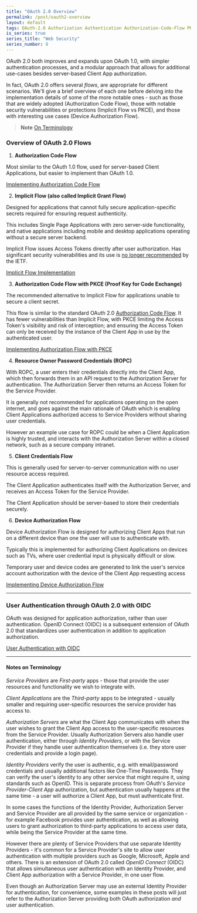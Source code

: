 ```yaml
---
title: "OAuth 2.0 Overview"
permalink: /post/oauth2-overview
layout: default
tags: OAuth-2.0 Authorization Authentication Authorization-Code-Flow PKCE ROPC Device-Authorization-Flow Implicit-Flow  Access-Token Third-Party-Access 
is_series: true
series_title: "Web Security"
series_number: 8
---
```


OAuth 2.0 both improves and expands upon OAuth 1.0, with simpler authentication processes, and a modular approach that allows for additional use-cases besides server-based Client App authorization.

In fact, OAuth 2.0 offers several *flows*, are appropriate for different scenarios. We'll give a brief overview of each one before delving into the implementation details of some of the more notable ones - such as those that are widely adopted (Authorization Code Flow), those with notable security vulnerabilities or protections (Implicit Flow vs PKCE), and those with interesting use cases (Device Authorization Flow).

> **Note**
> [On Terminology](/post/oauth2-overview#notes-on-terminology)

### Overview of OAuth 2.0 Flows

1) **Authorization Code Flow**

Most similar to the OAuth 1.0 flow, used for server-based Client Applications, but easier to implement than OAuth 1.0.

[Implementing Authorization Code Flow](/post/oauth2-auth-code-flow)


2) **Implicit Flow (also called Implicit Grant Flow)**

Designed for applications that cannot fully secure application-specific secrets required for ensuring request authenticity.

This includes Single Page Applications with zero server-side functionality, and native applications including mobile and desktop applications operating without a secure server backend.

Implicit Flow issues Access Tokens directly after user authorization. Has significant security vulnerabilities and its use is [no longer recommended](https://www.ietf.org/archive/id/draft-ietf-oauth-security-topics-17.html#name-implicit-grant) by the IETF.

[Implicit Flow Implementation](/post/oauth2-implicit-flow)

3) **Authorization Code Flow with PKCE (Proof Key for Code Exchange)**

The recommended alternative to Implicit Flow for applications unable to secure a client secret.

This flow is similar to the standard OAuth 2.0 [Authorization Code Flow](/post/oauth2-auth-code-flow). It has fewer vulnerabilities than Implicit Flow, with PKCE limiting the Access Token's visibility and risk of interception; and ensuring the Access Token can only be received by the instance of the Client App in use by the authenticated user.

[Implementing Authorization Flow with PKCE](/post/oauth2-pkce-auth-code-flow)

4) **Resource Owner Password Credentials (ROPC)**

With ROPC, a user enters their credentials directly into the Client App, which then forwards them in an API request to the Authorization Server for authentication. The Authorization Server then returns an Access Token for the Service Provider.

It is generally not recommended for applications operating on the open internet, and goes against the main rationale of OAuth which is enabling Client Applications authorized access to Service Providers without sharing user credentials.

However an example use case for ROPC could be when a Client Application is highly trusted, and interacts with the Authorization Server within a closed network, such as a secure company intranet. 

5) **Client Credentials Flow**

This is generally used for server-to-server communication with no user resource access required. 

The Client Application authenticates itself with the Authorization Server, and receives an Access Token for the Service Provider. 

The Client Application should be server-based to store their credentials securely.

6) **Device Authorization Flow**

Device Authorization Flow is designed for authorizing Client Apps that run on a different device than one the user will use to authenticate with.

Typically this is implemented for authorizing Client Applications on devices such as TVs, where user credential input is physically difficult or slow.

Temporary user and device codes are generated to link the user's service account authorization with the device of the Client App requesting access 


[Implementing Device Authorization Flow](/post/oauth2-device-authorization-flow)

******
### User Authentication through OAuth 2.0 with OIDC

OAuth was designed for application authorization, rather than user authentication. OpenID Connect (OIDC) is a subsequent extension of OAuth 2.0 that standardizes user authentication in addition to application authorization.

[User Authentication with OIDC](/post/oauth2-authentication-with-openID-connect)

******

#### Notes on Terminology

*Service Providers* are *First-party* apps - those that provide the user resources and functionality we wish to integrate with.

*Client Applications* are the *Third-party* apps to be integrated - usually smaller and requiring user-specific resources the service provider has access to.

*Authorization Servers* are what the Client App communicates with when the user wishes to grant the Client App access to the user-specific resources from the Service Provider. Usually Authorization Servers also handle user authentication, either through *Identity Providers*, or with the Service Provider if they handle user authentication themselves (i.e. they store user credentials and provide a login page).

*Identity Providers* verify the user is authentic, e.g. with email/password credentials and usually additional factors like One-Time Passwords. They can verify the user's identity to any other service that might require it, using standards such as OpenID. This is separate process from OAuth's *Service Provider-Client App* authorization, but authentication usually happens at the same time - a user will authorize a Client App, but must authenticate first. 

In some cases the functions of the Identity Provider, Authorization Server and Service Provider are all provided by the same service or organization - for example Facebook provides user authentication, as well as allowing users to grant authorization to third-party applications to access user data, while being the Service Provider at the same time.

However there are plenty of Service Providers that use separate Identity Providers - it's common for a Service Provider's site to allow user authentication with multiple providers such as Google, Microsoft, Apple and others. There is an extension of OAuth 2.0 called *OpenID Connect* (OIDC) that allows simultaneous user authentication with an Identity Provider, and Client App authorization with a Service Provider, in one user flow.

Even though an Authorization Server may use an external Identity Provider for authentication, for convenience, some examples in these posts will just refer to the Authorization Server providing both OAuth authorization *and* user authentication. 
